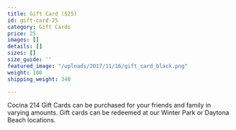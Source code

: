 ```yaml
---
title: Gift Card ($25)
id: gift-card-25
category: Gift Cards
price: 25
images: []
details: []
sizes: []
size_guide: ''
featured_image: "/uploads/2017/11/16/gift_card_black.png"
weight: 100
shipping_weight: 340

---
```

Cocina 214 Gift Cards can be purchased for your friends and family in varying amounts. Gift cards can be redeemed at our Winter Park or Daytona Beach locations.
